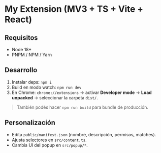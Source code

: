 # My Extension (MV3 + TS + Vite + React)

## Requisitos
- Node 18+
- PNPM / NPM / Yarn

## Desarrollo
1. Instalar deps: `npm i`
2. Build en modo watch: `npm run dev`
3. En Chrome: `chrome://extensions` → activar **Developer mode** → **Load unpacked** → seleccionar la carpeta `dist/`.

> También podés hacer `npm run build` para bundle de producción.

## Personalización
- Edita `public/manifest.json` (nombre, descripción, permisos, matches).
- Ajusta selectores en `src/content.ts`.
- Cambia UI del popup en `src/popup/*`.

